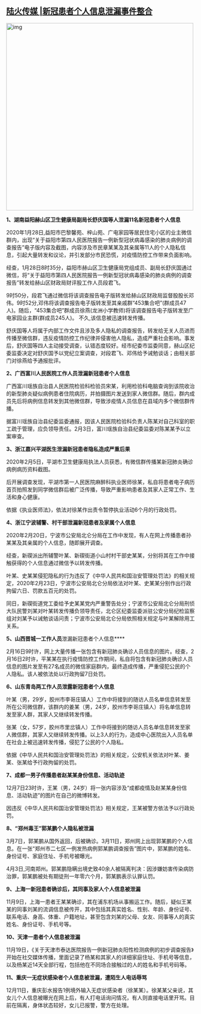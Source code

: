 <!--1607869352000-->
[陆火传媒 |新冠患者个人信息泄漏事件整合](https://chinadigitaltimes.net/chinese/2020/12/%e9%99%86%e7%81%ab%e4%bc%a0%e5%aa%92-%e6%96%b0%e5%86%a0%e6%82%a3%e8%80%85%e4%b8%aa%e4%ba%ba%e4%bf%a1%e6%81%af%e6%b3%84%e6%bc%8f%e4%ba%8b%e4%bb%b6%e6%95%b4%e5%90%88/)
------

<p><img class="aligncenter" src="https://chinadigitaltimes.net/chinese/files/2020/12/post-660462-5fd62257409a4." alt="img" width="500"></p><p><strong>1、湖南益阳赫山区卫生健康局副局长舒庆国等人泄漏11名新冠患者个人信息</strong></p><p>2020年1月28日,益阳市巴黎馨苑、梓山苑、广电家园等居民住宅小区的业主微信群内，出现“关于益阳市第四人民医院报告一例新型冠状病毒感染的肺炎病例的调查报告”电子版内容及截图，内容涉及市民章某某及其亲属等11人的个人隐私信息，引起大量转发和议论，并引发部分市民恐慌，对疫情防控工作带来负面影响。</p><p>经查，1月28日8时35分，益阳市赫山区卫生健康局党组成员、副局长舒庆国通过微信，将“关于益阳市第四人民医院报告一例新型冠状病毒感染的肺炎病例的调查报告”转发给赫山区财政局财评股工作人员段君飞。</p><p>9时50分，段君飞通过微信将该调查报告电子版转发给赫山区财政局监督股股长邓伟。9时52分,邓伟将该调查报告电子版转发至其亲戚群“453集合吧”(群成员47人)。随后，“453集合吧”群成员徐燕(龙洲小学教师)将该调查报告电子版转发至广电家园业主群(群成员245人)。 不久,该信息被迅速转发传播。</p><p>舒庆国等人将属于内部工作文件且涉及多人隐私的调查报告，转发给无关人员进而传播至微信群，违反疫情防控工作纪律并侵害他人隐私，造成严重社会影响。事发后，舒庆国等四人主动接受调查，认错态度较好。经市纪委市监委同意，赫山区纪委监委决定对舒庆国予以党纪立案调查，对段君飞、邓伟给予诫勉谈话；由相关部门对徐燕给予通报批评。</p><p><strong>2、广西富川人民医院工作人员泄漏新冠患者个人信息</strong></p><p>广西富川瑶族自治县人民医院检验科检验员宋某，利用检验科电脑查询到该院收治的新型肺炎疑似病例患者住院病历，并拍摄图片发送到家人微信群。随后，群内成员先后将病例信息转发到其他微信群，导致涉疫情人员信息在县域内多个微信群传播。</p><p>据富川瑶族自治县纪委监委通报，因该人民医院检验科负责人陈某对自己科室的职工疏于管理，应负领导责任。2月3日，富川瑶族自治县纪委监委对陈某某予以立案审查。</p><p><strong>3、浙江嘉兴平湖医生泄漏新冠患者隐私造成严重后果</strong></p><p>2020年2月5日，平湖市卫生健康局执法人员获悉，有微信群传播某新冠肺炎确诊病例病历资料截图。</p><p>后开展调查发现，平湖市第一人民医院麻醉科执业医师徐某，私自将患者电子病历首页拍照发到同学微信群后被广泛传播，导致严重影响患者及其家人正常工作、生活和身心健康。</p><p>依据《执业医师法》，依法对徐某作出责令暂停执业活动6个月的行政处罚。</p><p><strong>4、浙江宁波辅警、村干部泄漏新冠患者及家属个人信息</strong></p><p>2020年2月20日，宁波市公安局北仑分局在工作中发现，有人在网上传播患者孙某某及其亲属的个人信息，随即展开调查。</p><p>经查，新碶派出所辅警叶某、新碶街道小山村村干部史某某，分别将其在工作中接触获得的个人信息通过微信予以转发传播。</p><p>叶某、史某某侵犯隐私的行为违反了《中华人民共和国治安管理处罚法》的相关规定，2020年2月23日，宁波市公安局北仑分局依法对叶某、史某某分别作出行政拘留六日、罚款五百元的处罚。</p><p>同日，新碶街道党工委给予史某某党内严重警告处分；宁波市公安局北仑分局刑侦大队民警刘某对叶某转发传播负领导责任，北仑区纪委监委派驻公安分局纪检监察组对刘某予以诫勉谈话问责；宁波市公安局北仑分局依照相关规定与叶某解除用工关系。</p><p><strong>5、山西晋城一工作人员</strong>泄漏新冠患者个人信息****</p><p>2月16日9时许，网上大量传播一张包含有新冠肺炎确诊人员信息的图片。经查，2月16日2时许，平某某在执行疫情防控工作期间，私自将包含有新冠肺炎确诊人员信息的图片发至有27名成员的微信家庭群内，最终造成传播，严重侵犯公民的个人隐私。该人被依法处以行政拘留7日处罚。</p><p><strong>6、山东青岛两工作人员泄露新冠患者个人信息</strong></p><p>叶某（男，29岁，胶州市李哥庄镇人）工作中将接到的随访人员名单信息转发至所在公司微信群，该群内的姜某（男，24岁，胶州市李哥庄镇人）将名单信息转发至家人群，其家人又继续转发传播。</p><p>张某（女，57岁，胶州市里岔镇人）工作中将接到的随访人员名单信息转发至家人微信群，其家人又继续转发传播。以上3人的行为，造成中心医院出入人员名单在社会上被迅速转发传播，侵犯了公民的个人隐私。</p><p>依据《中华人民共和国治安管理处罚法》的相关规定，公安机关依法对叶某、姜某、张某给予行政拘留的处罚。</p><p><strong>7、成都一男子传播患者赵某某身份信息、活动轨迹</strong></p><p>12月7日23时许，王某（男，24岁）将一张内容涉及“成都疫情及赵某某身份信息、活动轨迹”的图片在自己的微博转发。</p><p>因违反《中华人民共和国治安管理处罚法》相关规定，王某被警方依法予以行政处罚。</p><p><strong>8、“郑州毒王”郭某鹏个人隐私被泄漏</strong></p><p>3月7日，郭某鹏从国外返回，后被确诊。3月11日，郑州网上出现郭某鹏的个人信息。在一张“郑州市二七区一例发热病例郭某鹏调查报告”图片中，郭某鹏的姓名、身份证号、家庭住址、手机号被曝光。</p><p>4月3日,河南郑州。郭某鹏隐瞒出境史致40余人被隔离判决：因涉嫌妨害传染病防治罪，郭某鹏被处有期徒刑一年零六个月，郭某鹏表示认罪认罚。</p><p><strong>9、上海一新冠患者确诊后，其同事及家人个人信息被泄漏</strong></p><p>11月9日，上海一患者王某某确诊，其在浦东机场从事搬运工作。随后，疑似王某某的同事刘某的流调信息被传开，其中包括其真实姓名、性别、年龄、身份证号、联系电话、身高、体重、户籍地址，甚至包含刘某的父母、女友、同事等人的真实姓名、身份证号、手机号等。</p><p><strong>10、天津一患者个人信息被泄漏</strong></p><p>11月19日，《关于天津市泰达医院报告一例新冠肺炎阳性检测病例的初步调查报告》开始在社交媒体传播，里面记录了杨某和其家人的详细家庭住址、手机号等信息，以及杨某近14天全部行程，包括他在不同场合接触过的人的姓名和手机号码等。</p><p><strong>11、重庆一无症状感染者个人信息被泄漏，遭陌生人电话辱骂</strong></p><p>12月11日，重庆彭水报告1例境外输入无症状感染者（徐某某）。徐某某父亲说，其女儿个人信息被曝光在网上后，有人打电话询问情况，有人则直接电话里开骂。目前在隔离，身体状态较好，女儿已报警，警方在处理。</p>
